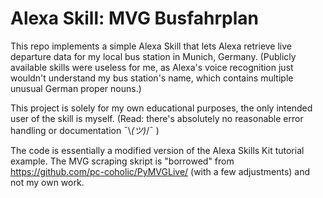 # Alexa Skill: MVG Busfahrplan

This repo implements a simple Alexa Skill that lets Alexa retrieve live departure data for my local bus station in Munich, Germany.
(Publicly available skills were useless for me, as Alexa's voice recognition just wouldn't understand my bus station's name, which contains multiple unusual German proper nouns.)


This project is solely for my own educational purposes, the only intended user of the skill is myself. (Read: there's absolutely no reasonable error handling or documentation ¯\\_(ツ)_/¯ )

The code is essentially a modified version of the Alexa Skills Kit tutorial example. The MVG scraping skript is "borrowed" from https://github.com/pc-coholic/PyMVGLive/ (with a few adjustments) and not my own work.
